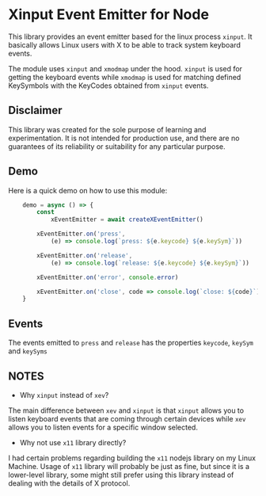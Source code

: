 # Xinput Event Emitter for Node

This library provides an event emitter based for the linux process ``xinput``.
It basically allows Linux users with X to be able to track system keyboard
events.

The module uses ``xinput`` and ``xmodmap`` under the hood. ``xinput`` is used
for getting the keyboard events while ``xmodmap`` is used for matching defined
KeySymbols with the KeyCodes obtained from ``xinput`` events.

## Disclaimer

This library was created for the sole purpose of learning and experimentation.
It is not intended for production use, and there are no guarantees of its
reliability or suitability for any particular purpose.

## Demo

Here is a quick demo on how to use this module:

```javascript
    demo = async () => {
        const
            xEventEmitter = await createXEventEmitter()

        xEventEmitter.on('press',
            (e) => console.log(`press: ${e.keycode} ${e.keySym}`))

        xEventEmitter.on('release',
            (e) => console.log(`release: ${e.keycode} ${e.keySym}`))

        xEventEmitter.on('error', console.error)

        xEventEmitter.on('close', code => console.log(`close: ${code}`))
    }
```

## Events

The events emitted to ``press`` and ``release`` has the properties ``keycode``,
``keySym`` and ``keySyms``

## NOTES

* Why ``xinput`` instead of ``xev``?

The main difference between ``xev`` and ``xinput`` is that ``xinput`` allows
you to listen keyboard events that are coming through certain devices while
``xev`` allows you to listen events for a specific window selected.

* Why not use ``x11`` library directly?

I had certain problems regarding building the ``x11`` nodejs library on my
Linux Machine. Usage of ``x11`` library will probably be just as fine, but
since it is a lower-level library, some might still prefer using this library
instead of dealing with the details of X protocol.

